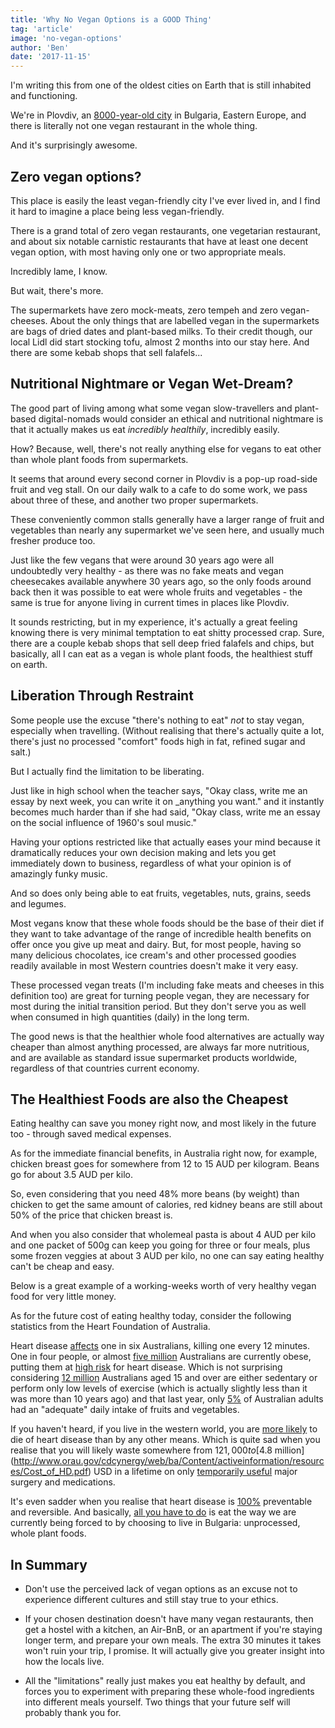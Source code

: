 ```yaml
---
title: 'Why No Vegan Options is a GOOD Thing'
tag: 'article'
image: 'no-vegan-options'
author: 'Ben'
date: '2017-11-15'
---
```


I'm writing this from one of the oldest cities on Earth that is still inhabited and functioning.

We're in Plovdiv, an [8000-year-old city](http://www.plovdiv.bg/en/about-plovdiv/history/) in Bulgaria, Eastern Europe, and there is literally not one vegan restaurant in the whole thing.

And it's surprisingly awesome.

<prominent-img src="no-vegan-options/sunset-on-hill" alt="Why No Vegan Options is a GOOD Thing" caption="Watching the sunset from the top of one of the five remaining hills in Plovdiv, Bulgaria."></prominent-img>

## Zero vegan options?

This place is easily the least vegan-friendly city I've ever lived in, and I find it hard to imagine a place being less vegan-friendly.

There is a grand total of zero vegan restaurants, one vegetarian restaurant, and about six notable carnistic restaurants that have at least one decent vegan option, with most having only one or two appropriate meals.

Incredibly lame, I know.

But wait, there's more.

The supermarkets have zero mock-meats, zero tempeh and zero vegan-cheeses. About the only things that are labelled vegan in the supermarkets are bags of dried dates and plant-based milks. To their credit though, our local Lidl did start stocking tofu, almost 2 months into our stay here. And there are some kebab shops that sell falafels...

## Nutritional Nightmare or Vegan Wet-Dream?

The good part of living among what some vegan slow-travellers and plant-based digital-nomads would consider an ethical and nutritional nightmare is that it actually makes us eat _incredibly healthily_, incredibly easily.

How? Because, well, there's not really anything else for vegans to eat other than whole plant foods from supermarkets.

It seems that around every second corner in Plovdiv is a pop-up road-side fruit and veg stall. On our daily walk to a cafe to do some work, we pass about three of these, and another two proper supermarkets.

These conveniently common stalls generally have a larger range of fruit and vegetables than nearly any supermarket we've seen here, and usually much fresher produce too.

<prominent-img src="no-vegan-options/plovdiv-foodstall" alt="Why No Vegan Options is a GOOD Thing" caption="Our best local road-side fruit and veg stall, after dark."></prominent-img>

Just like the few vegans that were around 30 years ago were all undoubtedly very healthy - as there was no fake meats and vegan cheesecakes available anywhere 30 years ago, so the only foods around back then it was possible to eat were whole fruits and vegetables - the same is true for anyone living in current times in places like Plovdiv.

It sounds restricting, but in my experience, it's actually a great feeling knowing there is very minimal temptation to eat shitty processed crap. Sure, there are a couple kebab shops that sell deep fried falafels and chips, but basically, all I can eat as a vegan is whole plant foods, the healthiest stuff on earth.

## Liberation Through Restraint

Some people use the excuse "there's nothing to eat" _not_ to stay vegan, especially when travelling. (Without realising that there's actually quite a lot, there's just no processed "comfort" foods high in fat, refined sugar and salt.)

But I actually find the limitation to be liberating.

Just like in high school when the teacher says, "Okay class, write me an essay by next week, you can write it on \_anything you want." and it instantly becomes much harder than if she had said, "Okay class, write me an essay on the social influence of 1960's soul music."

Having your options restricted like that actually eases your mind because it dramatically reduces your own decision making and lets you get immediately down to business, regardless of what your opinion is of amazingly funky music.

And so does only being able to eat fruits, vegetables, nuts, grains, seeds and legumes.

Most vegans know that these whole foods should be the base of their diet if they want to take advantage of the range of incredible health benefits on offer once you give up meat and dairy. But, for most people, having so many delicious chocolates, ice cream's and other processed goodies readily available in most Western countries doesn't make it very easy.

These processed vegan treats (I'm including fake meats and cheeses in this definition too) are great for turning people vegan, they are necessary for most during the initial transition period. But they don't serve you as well when consumed in high quantities (daily) in the long term.

The good news is that the healthier whole food alternatives are actually way cheaper than almost anything processed, are always far more nutritious, and are available as standard issue supermarket products worldwide, regardless of that countries current economy.

## The Healthiest Foods are also the Cheapest

Eating healthy can save you money right now, and most likely in the future too - through saved medical expenses.

As for the immediate financial benefits, in Australia right now, for example, chicken breast goes for somewhere from 12 to 15 AUD per kilogram. Beans go for about 3.5 AUD per kilo.

So, even considering that you need 48% more beans (by weight) than chicken to get the same amount of calories, red kidney beans are still about 50% of the price that chicken breast is.

And when you also consider that wholemeal pasta is about 4 AUD per kilo and one packet of 500g can keep you going for three or four meals, plus some frozen veggies at about 3 AUD per kilo, no one can say eating healthy can't be cheap and easy.

Below is a great example of a working-weeks worth of very healthy vegan food for very little money.

<youtube id="1EpfvEz-91Q"></youtube>

As for the future cost of eating healthy today, consider the following statistics from the Heart Foundation of Australia.

Heart disease [affects](https://www.heartfoundation.org.au/about-us/what-we-do/heart-disease-in-australia) one in six Australians, killing one every 12 minutes. One in four people, or almost [five million](https://www.heartfoundation.org.au/about-us/what-we-do/heart-disease-in-australia/overweight-and-obesity-statistics) Australians are currently obese, putting them at [high risk](https://www.nhlbi.nih.gov/health/health-topics/topics/obe/risks) for heart disease. Which is not surprising considering [12 million](https://www.heartfoundation.org.au/about-us/what-we-do/heart-disease-in-australia/level-of-exercise-statistics) Australians aged 15 and over are either sedentary or perform only low levels of exercise (which is actually slightly less than it was more than 10 years ago) and that last year, only [5%](https://www.heartfoundation.org.au/about-us/what-we-do/heart-disease-in-australia/fruit-and-vegetable-consumption-statistics) of Australian adults had an "adequate" daily intake of fruits and vegetables.

If you haven't heard, if you live in the western world, you are [more likely](https://nutritionfacts.org/video/how-not-to-die-from-heart-disease/) to die of heart disease than by any other means. Which is quite sad when you realise that you will likely waste somewhere from $121,000 to [$4.8 million](http://www.orau.gov/cdcynergy/web/ba/Content/activeinformation/resources/Cost_of_HD.pdf) USD in a lifetime on only [temporarily useful](http://nutritionstudies.org/abolishing-heart-disease/) major surgery and medications.

It's even sadder when you realise that heart disease is [100%](https://nutritionfacts.org/2014/11/11/we-can-end-the-heart-disease-epidemic/) preventable and reversible. And basically, [all you have to do](https://nutritionfacts.org/video/one-in-a-thousand-ending-the-heart-disease-epidemic/) is eat the way we are currently being forced to by choosing to live in Bulgaria: unprocessed, whole plant foods.

## In Summary

- Don't use the perceived lack of vegan options as an excuse not to experience different cultures and still stay true to your ethics.

- If your chosen destination doesn't have many vegan restaurants, then get a hostel with a kitchen, an Air-BnB, or an apartment if you're staying longer term, and prepare your own meals. The extra 30 minutes it takes won't ruin your trip, I promise. It will actually give you greater insight into how the locals live.

- All the "limitations" really just makes you eat healthy by default, and forces you to experiment with preparing these whole-food ingredients into different meals yourself. Two things that your future self will probably thank you for.

